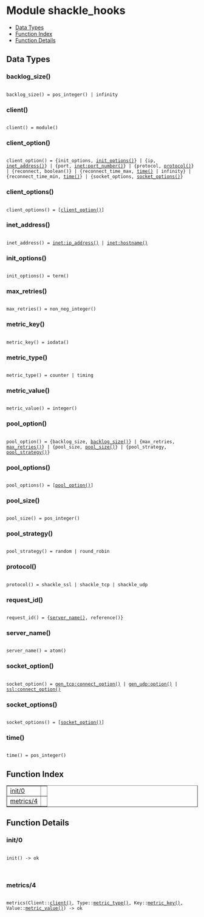 

# Module shackle_hooks #
* [Data Types](#types)
* [Function Index](#index)
* [Function Details](#functions)

<a name="types"></a>

## Data Types ##




### <a name="type-backlog_size">backlog_size()</a> ###


<pre><code>
backlog_size() = pos_integer() | infinity
</code></pre>




### <a name="type-client">client()</a> ###


<pre><code>
client() = module()
</code></pre>




### <a name="type-client_option">client_option()</a> ###


<pre><code>
client_option() = {init_options, <a href="#type-init_options">init_options()</a>} | {ip, <a href="#type-inet_address">inet_address()</a>} | {port, <a href="inet.md#type-port_number">inet:port_number()</a>} | {protocol, <a href="#type-protocol">protocol()</a>} | {reconnect, boolean()} | {reconnect_time_max, <a href="#type-time">time()</a> | infinity} | {reconnect_time_min, <a href="#type-time">time()</a>} | {socket_options, <a href="#type-socket_options">socket_options()</a>}
</code></pre>




### <a name="type-client_options">client_options()</a> ###


<pre><code>
client_options() = [<a href="#type-client_option">client_option()</a>]
</code></pre>




### <a name="type-inet_address">inet_address()</a> ###


<pre><code>
inet_address() = <a href="inet.md#type-ip_address">inet:ip_address()</a> | <a href="inet.md#type-hostname">inet:hostname()</a>
</code></pre>




### <a name="type-init_options">init_options()</a> ###


<pre><code>
init_options() = term()
</code></pre>




### <a name="type-max_retries">max_retries()</a> ###


<pre><code>
max_retries() = non_neg_integer()
</code></pre>




### <a name="type-metric_key">metric_key()</a> ###


<pre><code>
metric_key() = iodata()
</code></pre>




### <a name="type-metric_type">metric_type()</a> ###


<pre><code>
metric_type() = counter | timing
</code></pre>




### <a name="type-metric_value">metric_value()</a> ###


<pre><code>
metric_value() = integer()
</code></pre>




### <a name="type-pool_option">pool_option()</a> ###


<pre><code>
pool_option() = {backlog_size, <a href="#type-backlog_size">backlog_size()</a>} | {max_retries, <a href="#type-max_retries">max_retries()</a>} | {pool_size, <a href="#type-pool_size">pool_size()</a>} | {pool_strategy, <a href="#type-pool_strategy">pool_strategy()</a>}
</code></pre>




### <a name="type-pool_options">pool_options()</a> ###


<pre><code>
pool_options() = [<a href="#type-pool_option">pool_option()</a>]
</code></pre>




### <a name="type-pool_size">pool_size()</a> ###


<pre><code>
pool_size() = pos_integer()
</code></pre>




### <a name="type-pool_strategy">pool_strategy()</a> ###


<pre><code>
pool_strategy() = random | round_robin
</code></pre>




### <a name="type-protocol">protocol()</a> ###


<pre><code>
protocol() = shackle_ssl | shackle_tcp | shackle_udp
</code></pre>




### <a name="type-request_id">request_id()</a> ###


<pre><code>
request_id() = {<a href="#type-server_name">server_name()</a>, reference()}
</code></pre>




### <a name="type-server_name">server_name()</a> ###


<pre><code>
server_name() = atom()
</code></pre>




### <a name="type-socket_option">socket_option()</a> ###


<pre><code>
socket_option() = <a href="gen_tcp.md#type-connect_option">gen_tcp:connect_option()</a> | <a href="gen_udp.md#type-option">gen_udp:option()</a> | <a href="ssl.md#type-connect_option">ssl:connect_option()</a>
</code></pre>




### <a name="type-socket_options">socket_options()</a> ###


<pre><code>
socket_options() = [<a href="#type-socket_option">socket_option()</a>]
</code></pre>




### <a name="type-time">time()</a> ###


<pre><code>
time() = pos_integer()
</code></pre>

<a name="index"></a>

## Function Index ##


<table width="100%" border="1" cellspacing="0" cellpadding="2" summary="function index"><tr><td valign="top"><a href="#init-0">init/0</a></td><td></td></tr><tr><td valign="top"><a href="#metrics-4">metrics/4</a></td><td></td></tr></table>


<a name="functions"></a>

## Function Details ##

<a name="init-0"></a>

### init/0 ###

<pre><code>
init() -&gt; ok
</code></pre>
<br />

<a name="metrics-4"></a>

### metrics/4 ###

<pre><code>
metrics(Client::<a href="#type-client">client()</a>, Type::<a href="#type-metric_type">metric_type()</a>, Key::<a href="#type-metric_key">metric_key()</a>, Value::<a href="#type-metric_value">metric_value()</a>) -&gt; ok
</code></pre>
<br />

